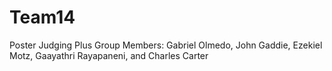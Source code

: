 # Team14
Poster Judging Plus
Group Members: Gabriel Olmedo, John Gaddie, Ezekiel Motz, Gaayathri Rayapaneni, and Charles Carter
